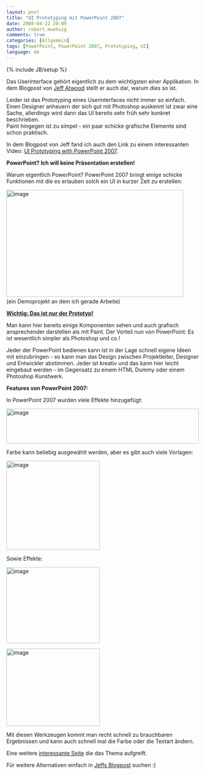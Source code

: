 ```yaml
---
layout: post
title: "UI Prototyping mit PowerPoint 2007"
date: 2008-04-22 20:09
author: robert.muehsig
comments: true
categories: [Allgemein]
tags: [PowerPoint, PowerPoint 2007, Prototyping, UI]
language: de
---
```

{% include JB/setup %}
<p>Das Userinterface gehört eigentlich zu dem wichtigsten einer Applikation. In dem Blogpost von <a href="http://www.codinghorror.com/blog/archives/001091.html">Jeff Atwood</a> stellt er auch dar, warum dies so ist.</p> <p>Leider ist das Prototyping eines Userinterfaces nicht immer so einfach. Einen Designer anheuern der sich gut mit Photoshop auskennt ist zwar eine Sache, allerdings wird dann das UI bereits sehr früh sehr konkret beschrieben. <br>Paint hingegen ist zu simpel - ein paar schicke grafische Elemente sind schon praktisch.</p> <p>In dem Blogpost von Jeff fand ich auch den Link zu einem interessanten Video: <a href="http://www.microsoft.com/expression/events-training/globalevent/player/Default.html?South-Korea_Manuel-Clement_Keynote_Wireframe-Prototyping-Using-PowerPoint-2007=Manuel_Clement=Wireframe-Prototyping_Using_PowerPoint_2007">UI Prototyping with PowerPoint 2007</a>.</p> <p><strong>PowerPoint? Ich will keine Präsentation erstellen!</strong></p> <p>Warum eigentlich PowerPoint? PowerPoint 2007 bringt einige schicke Funktionen mit die es erlauben solch ein UI in kurzer Zeit zu erstellen:</p> <p><a href="{{BASE_PATH}}/assets/wp-images/image392.png"><img style="border-right: 0px; border-top: 0px; border-left: 0px; border-bottom: 0px" height="279" alt="image" src="{{BASE_PATH}}/assets/wp-images/image-thumb371.png" width="462" border="0"></a>&nbsp; <br>(ein Demoprojekt an dem ich gerade Arbeite)</p> <p><strong><u>Wichtig: Das ist nur der Prototyp!</u></strong></p> <p>Man kann hier bereits einige Komponenten sehen und auch grafisch ansprechender darstellen als mit Paint. Der Vorteil nun von PowerPoint: Es ist wesentlich simpler als Photoshop und co.!</p> <p>Jeder der PowerPoint bedienen kann ist in der Lage schnell eigene Ideen mit einzubringen - so kann man das Design zwischen Projektleiter, Designer und Entwickler abstimmen. Jeder ist kreativ und das kann hier leicht eingebaut werden - im Gegensatz zu einem HTML Dummy oder einem Photoshop Kunstwerk.</p> <p><strong>Features von PowerPoint 2007:</strong></p> <p>In PowerPoint 2007 wurden viele Effekte hinzugefügt:</p> <p><a href="{{BASE_PATH}}/assets/wp-images/image393.png"><img style="border-right: 0px; border-top: 0px; border-left: 0px; border-bottom: 0px" height="91" alt="image" src="{{BASE_PATH}}/assets/wp-images/image-thumb372.png" width="503" border="0"></a> </p> <p>Farbe kann beliebig ausgewählt werden, aber es gibt auch viele Vorlagen:</p> <p><a href="{{BASE_PATH}}/assets/wp-images/image394.png"><img style="border-right: 0px; border-top: 0px; border-left: 0px; border-bottom: 0px" height="232" alt="image" src="{{BASE_PATH}}/assets/wp-images/image-thumb373.png" width="244" border="0"></a> </p> <p>Sowie Effekte:</p> <p><a href="{{BASE_PATH}}/assets/wp-images/image395.png"><img style="border-right: 0px; border-top: 0px; border-left: 0px; border-bottom: 0px" height="198" alt="image" src="{{BASE_PATH}}/assets/wp-images/image-thumb374.png" width="244" border="0"></a> </p> <p><a href="{{BASE_PATH}}/assets/wp-images/image396.png"><img style="border-right: 0px; border-top: 0px; border-left: 0px; border-bottom: 0px" height="202" alt="image" src="{{BASE_PATH}}/assets/wp-images/image-thumb375.png" width="244" border="0"></a> </p> <p>Mit diesen Werkzeugen kommt man recht schnell zu brauchbaren Ergebnissen und kann auch schnell mal die Farbe oder die Textart ändern.</p> <p>Eine weitere <a href="http://dotnet.org.za/cjlotz/archive/2008/04/08/ui-prototyping-tools.aspx">interessante Seite</a> die das Thema aufgreift.</p> <p>Für weitere Alternativen einfach in <a href="http://www.codinghorror.com/blog/archives/001091.html">Jeffs Blogpost</a> suchen :)</p>
